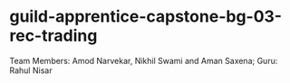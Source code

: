 # guild-apprentice-capstone-bg-03-rec-trading
Team Members: Amod Narvekar, Nikhil Swami and Aman Saxena; Guru: Rahul Nisar
